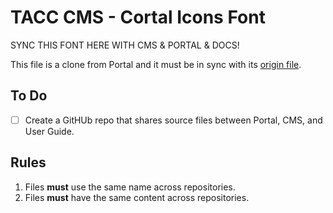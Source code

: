 # TACC CMS - Cortal Icons Font

SYNC THIS FONT HERE WITH CMS & PORTAL & DOCS!

This file is a clone from Portal and it must be in sync with its [origin file][origin].

[origin]: https://github.com/TACC/Frontera-Portal/blob/master/client/src/styles/trumps/icon.fonts.css

## To Do

- [ ] Create a GitHUb repo that shares source files between Portal, CMS, and User Guide.

## Rules

1. Files __must__ use the same name across repositories.
1. Files __must__ have the same content across repositories.
